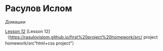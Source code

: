 # Расулов Ислом
Домашки

[Lesson 12](https://rasulovislom.github.io/bootstrap_project/src/ "html+css+bootstrap")
[Lesson 12]（https://rasulovislom.github.io/first%20project%20homework/src/ project homework/src“html+css project”）
